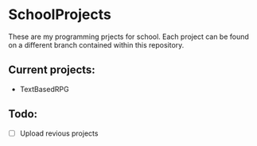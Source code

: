 # SchoolProjects
These are my programming prjects for school.
Each project can be found on a different branch contained within this repository.

## Current projects:
- TextBasedRPG

## Todo:
- [ ] Upload revious projects
